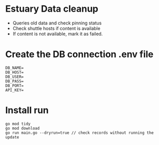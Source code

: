 # Estuary Data cleanup

- Queries old data and check pinning status
- Check shuttle hosts if content is available
- If content is not available, mark it as failed.

# Create the DB connection .env file

```
DB_NAME=
DB_HOST=
DB_USER=
DB_PASS=
DB_PORT=
API_KEY=
```

# Install run
```
go mod tidy
go mod download
go run main.go --dryrun=true // check records without running the update
```
